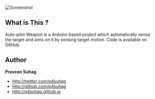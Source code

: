 ![Screenshot](/Screenshot.jpg?raw=true "Screenshot")

## What is This ?
Auto-pilot Weapon is a Arduino based project which automatically sense the target and aims on it by sensing target motion. Code is available on GitHub.



## Author

**Praveen Suhag**

- <http://twitter.com/p4suhag>
- <http://github.com/p4suhag>
- <http://p4suhag.github.io>
